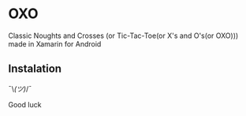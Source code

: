 # OXO

Classic Noughts and Crosses (or Tic-Tac-Toe(or X's and O's(or OXO))) made in Xamarin for Android

## Instalation

¯\\_(ツ)_/¯

Good luck
